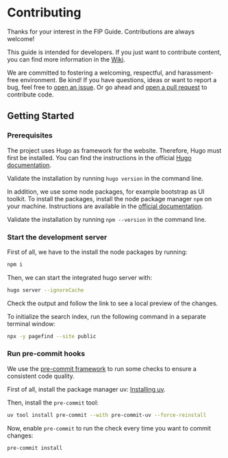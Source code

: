 # Contributing

Thanks for your interest in the FIP Guide. Contributions are always welcome!

This guide is intended for developers.
If you just want to contribute content, you can find more information in the [Wiki](/../../wiki).

We are committed to fostering a welcoming, respectful, and harassment-free
environment. Be kind!
If you have questions, ideas or want to report a bug, feel free to
[open an issue](/../../issues). Or go ahead and
[open a pull request](/../../pulls) to contribute code.

## Getting Started

### Prerequisites

The project uses Hugo as framework for the website. Therefore, Hugo must first be installed.
You can find the instructions in the official [Hugo documentation](https://gohugo.io/installation/).

Validate the installation by running `hugo version` in the command line.

In addition, we use some node packages, for example bootstrap as UI toolkit. To install the packages,
install the node package manager `npm` on your machine. Instructions are available in the [official documentation](https://docs.npmjs.com/downloading-and-installing-node-js-and-npm).

Validate the installation by running `npm --version` in the command line.

### Start the development server

First of all, we have to the install the node packages by running:

```zsh
npm i
```

Then, we can start the integrated hugo server with:

```zsh
hugo server --ignoreCache
```

Check the output and follow the link to see a local preview of the changes.

To initialize the search index, run the following command in a separate terminal window:

```zsh
npx -y pagefind --site public
```

### Run pre-commit hooks

We use the [pre-commit framework](https://pre-commit.com/) to run some checks to ensure a consistent code quality.

First of all, install the package manager uv: [Installing uv](https://docs.astral.sh/uv/getting-started/installation/).

Then, install the `pre-commit` tool:

```zsh
uv tool install pre-commit --with pre-commit-uv --force-reinstall
```

Now, enable `pre-commit` to run the check every time you want to commit changes:

```zsh
pre-commit install
```
